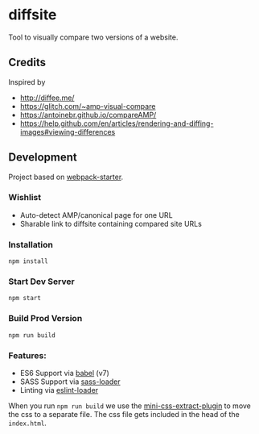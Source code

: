 # diffsite
Tool to visually compare two versions of a website.

## Credits
Inspired by
- http://diffee.me/
- https://glitch.com/~amp-visual-compare
- https://antoinebr.github.io/compareAMP/
- https://help.github.com/en/articles/rendering-and-diffing-images#viewing-differences

## Development
Project based on [webpack-starter](https://github.com/wbkd/webpack-starter).

### Wishlist
- Auto-detect AMP/canonical page for one URL
- Sharable link to diffsite containing compared site URLs

### Installation

```
npm install
```

### Start Dev Server

```
npm start
```

### Build Prod Version

```
npm run build
```

### Features:

* ES6 Support via [babel](https://babeljs.io/) (v7)
* SASS Support via [sass-loader](https://github.com/jtangelder/sass-loader)
* Linting via [eslint-loader](https://github.com/MoOx/eslint-loader)

When you run `npm run build` we use the [mini-css-extract-plugin](https://github.com/webpack-contrib/mini-css-extract-plugin) to move the css to a separate file. The css file gets included in the head of the `index.html`.
